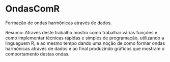 # OndasComR
Formação de ondas harmônicas através de dados.

Resumo: Através deste trabalho mostro como trabalhar várias funções e como implementar técnicas rápidas e simples de programação, utilizando a linguaguem R, e ao mesmo tempo dando uma noção de como formar ondas harmônicas através de dados e ao final produzindo gráficos que mostram o comportamento destas ondas.
